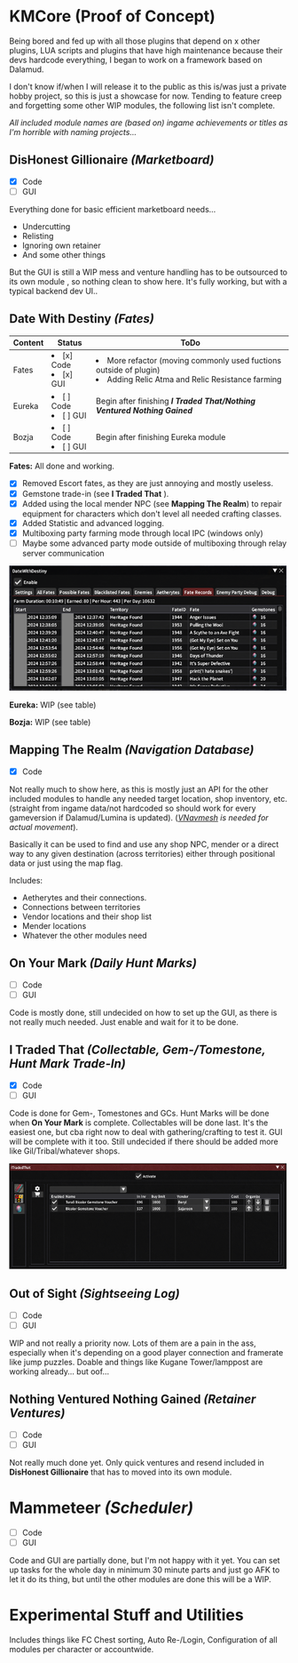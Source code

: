 



# KMCore (Proof of Concept)
Being bored and fed up with all those plugins that depend on x other plugins, LUA scripts and plugins that have high maintenance because their devs hardcode everything, I began to work on a framework based on Dalamud. 

I don't know if/when I will release it to the public as this is/was just a private hobby project, so this is just a showcase for now. Tending to feature creep and forgetting some other WIP modules, the following list isn't complete.

*All included module names are (based on) ingame achievements or titles as I'm horrible with naming projects...*

## DisHonest Gillionaire *(Marketboard)*
- [x] Code
- [ ] GUI

Everything done for basic efficient marketboard needs... 

- Undercutting
- Relisting
- Ignoring own retainer
- And some other things

But the GUI is still a WIP mess and venture handling has to be outsourced to its own module , so nothing clean to show here. It's fully working, but with a typical backend dev UI..

## Date With Destiny *(Fates)*

| Content           | Status | ToDo  | 
|----------------|---------------|---------------|
| Fates | <li>[x] Code</li><li>[x] GUI</li> | <li>More refactor (moving commonly used fuctions outside of plugin)</li><li>Adding Relic Atma and Relic Resistance farming </li>
| Eureka   | <li>[ ] Code</li><li>[ ] GUI</li>  | Begin after finishing ***I Traded That/Nothing Ventured Nothing Gained***
| Bozja   | <li>[ ] Code</li><li>[ ] GUI</li>  |  Begin after finishing Eureka module

**Fates:**
All done and working. 

 - [x] Removed Escort fates, as they are just annoying and mostly useless.
 - [x] Gemstone trade-in  (see **I Traded That** ).
 - [x] Added using the local mender NPC (see **Mapping The Realm**) to repair equipment for characters which don't level all needed crafting classes.
 - [x] Added Statistic and advanced logging.
 - [x] Multiboxing party farming mode through local IPC (windows only)
 - [ ] Maybe some advanced party mode outside of multiboxing through relay server communication 

<img src="https://raw.githubusercontent.com/Knightmore/KMCore/refs/heads/main/images/DWD%20Statistics.png" width="500" />



**Eureka:**
WIP (see table)

**Bozja:**
WIP (see table)

## Mapping The Realm *(Navigation Database)*
- [x] Code

Not really much to show here, as this is mostly just an API for the other included modules to handle any needed target location, shop inventory, etc. (straight from ingame data/not hardcoded so should work for every gameversion if Dalamud/Lumina is updated). (*[VNavmesh](https://github.com/awgil/ffxiv_navmesh/tree/master) is needed for actual movement*). 

Basically it can be used to find and use any shop NPC, mender or a direct way to any given destination (across territories) either through positional data or just using the map flag.

Includes:
- Aetherytes and their connections.
- Connections between territories 
- Vendor locations and their shop list
- Mender locations
- Whatever the other modules need

## On Your Mark *(Daily Hunt Marks)*
- [ ] Code
- [ ] GUI

Code is mostly done, still undecided on how to set up the GUI, as there is not really much needed. Just enable and wait for it to be done.

## I Traded That *(Collectable, Gem-/Tomestone, Hunt Mark Trade-In)*
- [x] Code
- [ ] GUI

Code is done for Gem-, Tomestones and GCs. Hunt Marks will be done when **On Your Mark** is complete. Collectables will be done last. It's the easiest one, but cba right now to deal with gathering/crafting to test it. 
GUI will be complete with it too. Still undecided if there should be added more like Gil/Tribal/whatever shops.

<img src="https://raw.githubusercontent.com/Knightmore/KMCore/refs/heads/main/images/ITradedThat.png" width="500" />

## Out of Sight *(Sightseeing Log)*
- [ ] Code
- [ ] GUI

WIP and not really a priority now. Lots of them are a pain in the ass, especially when it's depending on a good player connection and framerate like jump puzzles. Doable and things like Kugane Tower/lamppost are working already... but oof... 

## Nothing Ventured Nothing Gained *(Retainer Ventures)*
- [ ] Code
- [ ] GUI

Not really much done yet. Only quick ventures and resend included in **DisHonest Gillionaire** that has to moved into its own module. 

# Mammeteer *(Scheduler)*
- [ ] Code
- [ ] GUI

Code and GUI are partially done, but I'm not happy with it yet. You can set up tasks for the whole day in minimum 30 minute parts and just go AFK to let it do its thing, but until the other modules are done this will be a WIP.

# Experimental Stuff and Utilities
Includes things like FC Chest sorting, Auto Re-/Login, Configuration of all modules per character or accountwide.
